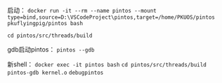 启动：
`docker run -it --rm --name pintos --mount type=bind,source=D:\VSCodeProject\pintos,target=/home/PKUOS/pintos pkuflyingpig/pintos bash`

`cd pintos/src/threads/build`

gdb启动pintos：
`pintos --gdb`

新shell：
`docker exec -it pintos bash`
`cd pintos/src/threads/build`
`pintos-gdb kernel.o`
`debugpintos`